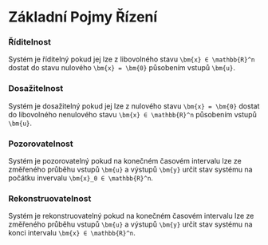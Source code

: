 Základní Pojmy Řízení
=====================

### Říditelnost
Systém je říditelný pokud jej lze z libovolného stavu ``\bm{x} ∈ \mathbb{R}^n`` dostat do stavu nulového ``\bm{x} = \bm{0}`` působením vstupů ``\bm{u}``.

### Dosažitelnost
Systém je dosažitelný pokud jej lze z nulového stavu  ``\bm{x} = \bm{0}`` dostat do libovolného nenulového stavu ``\bm{x} ∈ \mathbb{R}^n`` působením vstupů ``\bm{u}``.

### Pozorovatelnost
Systém je pozorovatelný pokud na konečném časovém intervalu lze ze změřeného průběhu vstupů ``\bm{u}`` a výstupů ``\bm{y}`` určit stav systému na počátku invervalu ``\bm{x}_0 ∈ \mathbb{R}^n``.

### Rekonstruovatelnost
Systém je rekonstruovatelný pokud na konečném časovém intervalu lze ze změřeného průběhu vstupů ``\bm{u}`` a výstupů ``\bm{y}`` určit stav systému na konci intervalu ``\bm{x} ∈ \mathbb{R}^n``.